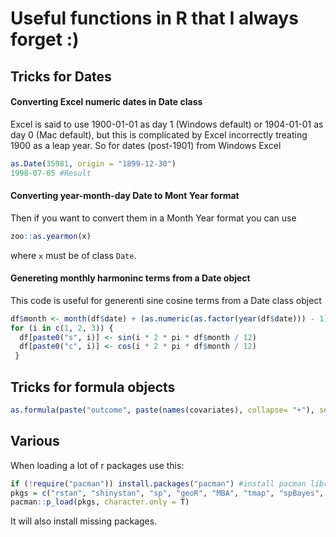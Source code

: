 # Useful functions in R that I always forget :)

## Tricks for Dates

#### Converting Excel numeric dates in Date class 
Excel is said to use 1900-01-01 as day 1 (Windows default) or 1904-01-01 as day 0 (Mac default), but this is complicated by Excel incorrectly treating 1900 as a leap year. So for dates (post-1901) from Windows Excel

```r
as.Date(35981, origin = "1899-12-30") 
1998-07-05 #Result
```

#### Converting year-month-day Date to Mont Year format 
Then if you want to convert them in a Month Year format you can use

```r
zoo::as.yearmon(x)
```

where `x` must be of class `Date`.

#### Genereting monthly harmoninc terms from a Date object
This code is useful for generenti sine cosine terms from a Date class object

```r
df$month <- month(df$date) + (as.numeric(as.factor(year(df$date))) - 1)*12 
for (i in c(1, 2, 3)) {
  df[paste0("s", i)] <- sin(i * 2 * pi * df$month / 12)
  df[paste0("c", i)] <- cos(i * 2 * pi * df$month / 12)
 }
```

## Tricks for formula objects

```r
as.formula(paste("outcome", paste(names(covariates), collapse= "+"), sep = "~"))
```

## Various

When loading a lot of r packages use this:

```r
if (!require("pacman")) install.packages("pacman") #install pacman library if missing
pkgs = c("rstan", "shinystan", "sp", "geoR", "MBA", "tmap", "spBayes", "fields") # package names
pacman::p_load(pkgs, character.only = T)
```

It will also install missing packages.

